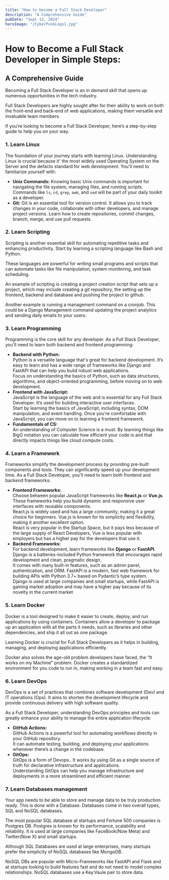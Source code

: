 ```yaml
---
title: "How to become a Full Stack Developer"
description: "A Comprehensive Guide"
pubDate: "Sept 13, 2024"
heroImage: "/CyberPunkLogo1.jpg"
---
```


# How to Become a Full Stack Developer in Simple Steps: 

## A Comprehensive Guide

Becoming a Full Stack Developer is an in demand skill that opens up numerous opportunities in the tech industry.

 Full Stack Developers are highly sought after for their ability to work on both the front-end and back-end of web applications, making them versatile and invaluable team members.

If you’re looking to become a Full Stack Developer, here’s a step-by-step guide to help you on your way.

### **1\. Learn Linux**

The foundation of your journey starts with learning Linux. Understanding Linux is crucial because it' the most widely used Operating System on the Server and the defacto standard for web development. You'll need to familiarize yourself with: 

* **Unix Commands:** Knowing basic Unix commands is important for navigating the file system, managing files, and running scripts. Commands like `ls`, `cd`, `grep`, `awk`, and `sed` will be part of your daily toolkit as a developer.  
* **Git:** Git is an essential tool for version control. It allows you to track changes in your code, collaborate with other developers, and manage project versions. Learn how to create repositories, commit changes, branch, merge, and use pull requests.

### **2\. Learn Scripting**

Scripting is another essential skill for automating repetitive tasks and enhancing productivity. Start by learning a scripting language like Bash and Python. 

These languages are powerful for writing small programs and scripts that can automate tasks like file manipulation, system monitoring, and task scheduling.

An example of scripting is creating a project creation script that sets up a project, which may include creating a git repository, the setting up the frontend, backend and database and pushing the project to github. 

Another example is running a management command on a cronjob. This could be a Django Management command updating the project analytics and sending daily emails to your users. 

### **3\. Learn Programming**

Programming is the core skill for any developer. As a Full Stack Developer, you'll need to learn both backend and frontend programming:

* **Backend with Python:**  
  Python is a versatile language that's great for backend development. It’s easy to learn and has a wide range of frameworks like Django and FastAPI that can help you build robust web applications.   
  Focus on understanding the basics of Python, such as data structures, algorithms, and object-oriented programming, before moving on to web development.  
* **Frontend with JavaScript:**  
  JavaScript is the language of the web and is essential for any Full Stack Developer. It’s used for building interactive user interfaces.   
  Start by learning the basics of JavaScript, including syntax, DOM manipulation, and event handling. Once you're comfortable with JavaScript, you can move on to learning a frontend framework.  
* **Fundamentals of CS:**  
  An understanding of Computer Science is a must. By learning things like BigO notation you can calculate how efficient your code is and that directly impacts things like cloud compute costs. 

### **4\. Learn a Framework**

Frameworks simplify the development process by providing pre-built components and tools. They can significantly speed up your development time. As a Full Stack Developer, you'll need to learn both frontend and backend frameworks:

* **Frontend Frameworks:**   
  Choose between popular JavaScript frameworks like **React.js** or **Vue.js**. These frameworks help you build dynamic and responsive user interfaces with reusable components.  
  React.js is widely used and has a large community, making it a great choice for beginners. Vue.js is known for its simplicity and flexibility, making it another excellent option.   
  React is very popular in the Startup Space, but it pays less because of the large supply of React Developers, Vue is less popular with employers but has a higher pay for the developers that use it.  
* **Backend Frameworks:**   
  For backend development, learn frameworks like **Django** or **FastAPI**. Django is a batteries-included Python framework that encourages rapid development and clean, pragmatic design.   
  It comes with many built-in features, such as an admin panel, authentication, and ORM. FastAPI is a modern, fast web framework for building APIs with Python 3.7+ based on Pydantic’s type system.   
  Django is used at large companies and small startups, while FastAPI is gaining market adoption and may have a higher pay because of its novelty in the current market

### **5\. Learn Docker**

Docker is a tool designed to make it easier to create, deploy, and run applications by using containers. Containers allow a developer to package up an application with all the parts it needs, such as libraries and other dependencies, and ship it all out as one package. 

Learning Docker is crucial for Full Stack Developers as it helps in building, managing, and deploying applications efficiently.

Docker also solves the age-old problem developers have faced, the “It works on my Machine” problem. Docker creates a standardized environment for you code to run in, making working in a team fast and easy. 

### **6\. Learn DevOps**

DevOps is a set of practices that combines software development (Dev) and IT operations (Ops). It aims to shorten the development lifecycle and provide continuous delivery with high software quality.

 As a Full Stack Developer, understanding DevOps principles and tools can greatly enhance your ability to manage the entire application lifecycle:

* **GitHub Actions:**   
  GitHub Actions is a powerful tool for automating workflows directly in your GitHub repository.   
  It can automate testing, building, and deploying your applications whenever there’s a change in the codebase.  
* **GitOps:**   
  GitOps is a form of Devops.. It works by using Git as a single source of truth for declarative infrastructure and applications.   
  Understanding GitOps can help you manage infrastructure and deployments in a more streamlined and efficient manner.

### **7\. Learn Databases management**

Your app needs to be able to store and manage data to be truly production ready. This is done with a Database. Databases come in two overall types, SQL and NoSQL databases. 

The most popular SQL database at startups and Fortune 500 companies is Postgres DB. Postgres is known for its performance, scalability and reliability. It is used at large companies like FaceBook(Now Meta) and Twitter(Now X) and small startups.

Although SQL Databases are used at large enterprises, many startups prefer the simplicity of NoSQL databases like MongoDB. 

NoSQL DBs are popular with Micro-Frameworks like FastAPI and Flask and at startups looking to build features fast and do not need to model complex relationships. NoSQL databases use a Key:Vaule pair to store data. 

